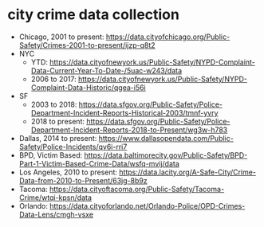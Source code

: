 # city crime data collection


- Chicago, 2001 to present: https://data.cityofchicago.org/Public-Safety/Crimes-2001-to-present/ijzp-q8t2
- NYC
  - YTD: https://data.cityofnewyork.us/Public-Safety/NYPD-Complaint-Data-Current-Year-To-Date-/5uac-w243/data
  - 2006 to 2017: https://data.cityofnewyork.us/Public-Safety/NYPD-Complaint-Data-Historic/qgea-i56i
- SF
  - 2003 to 2018: https://data.sfgov.org/Public-Safety/Police-Department-Incident-Reports-Historical-2003/tmnf-yvry
  - 2018 to present: https://data.sfgov.org/Public-Safety/Police-Department-Incident-Reports-2018-to-Present/wg3w-h783
- Dallas, 2014 to present: https://www.dallasopendata.com/Public-Safety/Police-Incidents/qv6i-rri7
- BPD, Victim Based: https://data.baltimorecity.gov/Public-Safety/BPD-Part-1-Victim-Based-Crime-Data/wsfq-mvij/data
- Los Angeles, 2010 to present: https://data.lacity.org/A-Safe-City/Crime-Data-from-2010-to-Present/63jg-8b9z
- Tacoma: https://data.cityoftacoma.org/Public-Safety/Tacoma-Crime/wtqi-kpsn/data
- Orlando: https://data.cityoforlando.net/Orlando-Police/OPD-Crimes-Data-Lens/cmgh-vsxe
